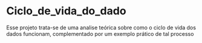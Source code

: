 # Ciclo_de_vida_do_dado
Esse projeto trata-se de uma analise teórica sobre como o ciclo de vida dos dados funcionam, complementado por um exemplo prático de tal processo
